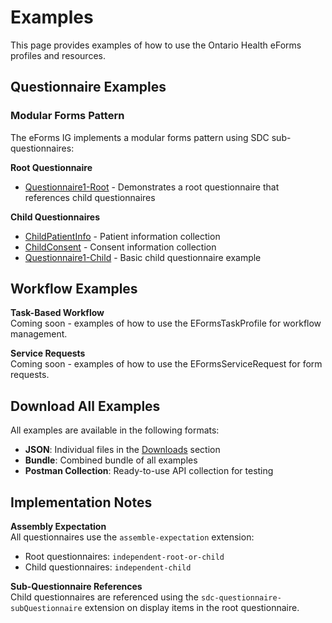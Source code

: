# Examples

This page provides examples of how to use the Ontario Health eForms profiles and resources.

## Questionnaire Examples

### Modular Forms Pattern

The eForms IG implements a modular forms pattern using SDC sub-questionnaires:

**Root Questionnaire**
- [Questionnaire1-Root](Questionnaire-Questionnaire1-Root.html) - Demonstrates a root questionnaire that references child questionnaires

**Child Questionnaires**
- [ChildPatientInfo](Questionnaire-ChildPatientInfo.html) - Patient information collection
- [ChildConsent](Questionnaire-ChildConsent.html) - Consent information collection
- [Questionnaire1-Child](Questionnaire-Questionnaire1-Child.html) - Basic child questionnaire example

## Workflow Examples

**Task-Based Workflow**  
Coming soon - examples of how to use the EFormsTaskProfile for workflow management.

**Service Requests**  
Coming soon - examples of how to use the EFormsServiceRequest for form requests.

## Download All Examples

All examples are available in the following formats:
- **JSON**: Individual files in the [Downloads](downloads.html) section
- **Bundle**: Combined bundle of all examples
- **Postman Collection**: Ready-to-use API collection for testing

## Implementation Notes

**Assembly Expectation**  
All questionnaires use the `assemble-expectation` extension:
- Root questionnaires: `independent-root-or-child`
- Child questionnaires: `independent-child`

**Sub-Questionnaire References**  
Child questionnaires are referenced using the `sdc-questionnaire-subQuestionnaire` extension on display items in the root questionnaire.